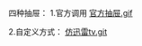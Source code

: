 四种抽屉：
1.官方调用
[官方抽屉.gif](https://github.com/liaors/DrawerLayout/blob/main/git/%E5%AE%98%E6%96%B9%E6%8A%BD%E5%B1%89.gif)

2.自定义方式：
[仿迅雷tv.git](https://github.com/liaors/DrawerLayout/blob/main/git/%E4%BB%BF%E8%BF%85%E9%9B%B7tv_%E8%87%AA%E5%AE%9A%E4%B9%89%E5%8D%8A%E5%BC%80%E6%8A%BD%E5%B1%89.gif)
   
